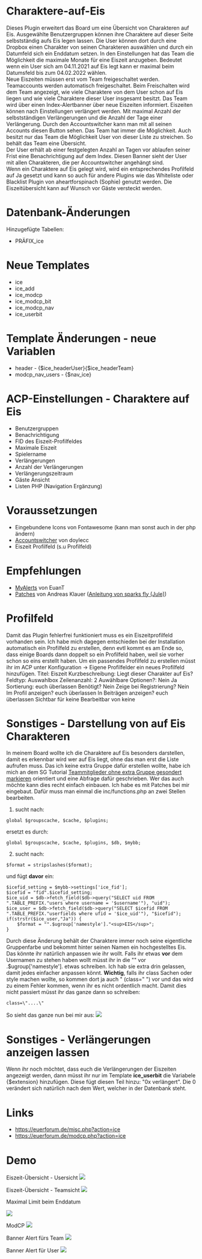 # Charaktere-auf-Eis
Dieses Plugin erweitert das Board um eine Übersicht von Charakteren auf Eis. Ausgewählte Benutzergruppen können ihre Charaktere auf dieser Seite selbstständig aufs Eis legen lassen. Die User können dort durch eine Dropbox einen Charakter von seinen Charakteren auswählen und durch ein Datumfeld sich ein Enddatum setzen. In den Einstellungen hat das Team die Möglichkeit die maximale Monate für eine Eiszeit anzugeben. Bedeutet wenn ein User sich am 04.11.2021 auf Eis legt kann er maximal beim Datumsfeld bis zum 04.02.2022 wählen. <br>
Neue Eiszeiten müssen erst vom Team freigeschaltet werden. Teamaccounts werden automatisch freigeschaltet. Beim Freischalten wird dem Team angezeigt, wie viele Charaktere von dem User schon auf Eis liegen und wie viele Charaktere dieser User insgesamt besitzt. Das Team wird über einen Index-Alertbanner über neue Eiszeiten informiert.
Eiszeiten können nach Einstellungen verlängert werden. Mit maximal Anzahl der selbstständigen Verlängerungen und die Anzahl der Tage einer Verlängerung. Durch den Accountswitcher kann man mit all seinen Accounts diesen Button sehen. Das Team hat immer die Möglichkeit. Auch besitzt nur das Team die Möglichkeit User von dieser Liste zu streichen. So behält das Team eine Übersicht.<br>
Der User erhält ab einer festgelegten Anzahl an Tagen vor ablaufen seiner Frist eine Benachrichtigung auf dem Index. Diesen Banner sieht der User mit allen Charakteren, die per Accountswitcher angehängt sind.<br>
Wenn ein Charaktere auf Eis gelegt wird, wird ein entsprechendes Profilfeld auf Ja gesetzt und kann so auch für andere Plugins wie das Whiteliste oder Blacklist Plugin von aheartforspinach (Sophie) genutzt werden. Die Eiszeitübersicht kann auf Wunsch vor Gäste versteckt werden.

# Datenbank-Änderungen
Hinzugefügte Tabellen:
- PRÄFIX_ice

# Neue Templates
- ice
- ice_add
- ice_modcp
- ice_modcp_bit
- ice_modcp_nav
- ice_userbit

# Template Änderungen - neue Variablen
- header - {$ice_headerUser}{$ice_headerTeam}
- modcp_nav_users - {$nav_ice}

# ACP-Einstellungen - Charaktere auf Eis
- Benutzergruppen
- Benachrichtigung
- FID des Eiszeit-Profilfeldes
- Maximale Eiszeit
- Spielername
- Verlängerungen
- Anzahl der Verlängerungen
- Verlängerungszeitraum
- Gäste Ansicht
- Listen PHP (Navigation Ergänzung)

# Voraussetzungen
- Eingebundene Icons von Fontawesome (kann man sonst auch in der php ändern)
- <a href="https://www.mybb.de/erweiterungen/18x/plugins-verschiedenes/enhanced-account-switcher/" target="_blank">Accountswitcher</a> von doylecc
- Eiszeit Profilfeld (s.u Profilfeld)

# Empfehlungen 
- <a href="https://github.com/MyBBStuff/MyAlerts" target="_blank">MyAlerts</a> von EuanT
- <a href="https://mods.mybb.com/view/patches" target="_blank">Patches</a> von Andreas Klauer (<a href="https://storming-gates.de/showthread.php?tid=39879" target="_blank">Anleitung von sparks fly (Jule)</a>) 

# Profilfeld
Damit das Plugin fehlerfrei funktioniert muss es ein Eiszeitprofilfeld vorhanden sein. Ich habe mich dagegen entschieden bei der Installation automatisch ein Profilfeld zu erstellen, denn evtl kommt es am Ende so, dass einige Boards dann doppelt so ein Profilfeld haben, weil sie vorher schon so eins erstellt haben.
Um ein passendes Profilfeld zu erstellen müsst ihr im ACP unter Konfiguration -> Eigene Profilfelder ein neues Profilfeld hinzufügen.
Titel: Eiszeit
Kurzbeschreibung: Liegt dieser Charakter auf Eis?
Feldtyp: Auswahlbox
Zeilenanzahl: 2
Auwählbare Optionen?: Nein Ja
Sortierung: euch überlassen 
Benötigt? Nein
Zeige bei Registrierung? Nein
Im Profil anzeigen? euch überlassen
In Beiträgen anzeigen? euch überlassen
Sichtbar für keine
Bearbeitbar von keine

# Sonstiges - Darstellung von auf Eis Charakteren
In meinem Board wollte ich die Charaktere auf Eis besonders darstellen, damit es erkennbar wird wer auf Eis liegt, ohne das man erst die Liste aufrufen muss. Das ich keine extra Gruppe dafür erstellen wollte, habe ich mich an dem SG Tutorial <a href="https://storming-gates.de/showthread.php?tid=18840" target="_blank">Teammitglieder ohne extra Gruppe gesondert markieren</a> orientiert und eine Abfrage dafür geschrieben. Wer das auch möchte kann dies recht einfach einbauen. Ich habe es mit Patches bei mir eingebaut.
Dafür muss man einmal die inc/functions.php an zwei Stellen bearbeiten. 
1) sucht nach: 
```
global $groupscache, $cache, $plugins;
```
ersetzt es durch: 
```
global $groupscache, $cache, $plugins, $db, $mybb;
```

2) sucht nach: 
```
$format = stripslashes($format);
```
und fügt <b>davor</b> ein:
```
$icefid_setting = $mybb->settings['ice_fid'];
$icefid = "fid".$icefid_setting;
$ice_uid = $db->fetch_field($db->query("SELECT uid FROM ".TABLE_PREFIX."users where username = '$username'"), "uid");
$ice_user = $db->fetch_field($db->query("SELECT $icefid FROM ".TABLE_PREFIX."userfields where ufid = '$ice_uid'"), "$icefid");
if(strstr($ice_user,"Ja")) {
    $format = "".$ugroup['namestyle']."<sup>EIS</sup>";
}
```
Durch diese Änderung behält der Charaktere immer noch seine eigentliche Gruppenfarbe und bekommt hinter seinen Namen ein hochgestelltes Eis. Das könnte ihr natürlich anpassen wie ihr wollt. Falls ihr etwas <b>vor</b> dem Usernamen zu stehen haben wollt müsst ihr in die "" vor .$ugroup['namestyle']. etwas schreiben. Ich hab sie extra drin gelassen, damit jedes einfacher anpassen könnt. <b>Wichtig</b>, falls ihr class Sachen oder style machen wollte, so kommen dort ja auch " (class=" ") vor und das wird zu einem Fehler kommen, wenn ihr es nicht ordentlich macht. Damit dies nicht passiert müsst ihr das ganze dann so schreiben:
```
class=\"....\"
```
So sieht das ganze nun bei mir aus:
<img src="https://www.bilder-hochladen.net/files/m4bn-a6-3f1d.png">

# Sonstiges - Verlängerungen anzeigen lassen
Wenn ihr noch möchtet, dass euch die Verlängerungen der Eiszeiten angezeigt werden, dann müsst ihr nur im Template <b>ice_userbit</b> die Variabele {$extension} hinzufügen. Diese fügt diesen Teil hinzu: "0x verlängert". Die 0 verändert sich natürlich nach dem Wert, welcher in der Datenbank steht.

# Links
- https://euerforum.de/misc.php?action=ice
- https://euerforum.de/modcp.php?action=ice

# Demo
Eiszeit-Übersicht - Usersicht
<img src="https://www.bilder-hochladen.net/files/big/m4bn-af-be34.png">

Eiszeit-Übersicht - Teamsicht
<img src="https://www.bilder-hochladen.net/files/big/m4bn-ae-0244.png">

Maximal Limit beim Enddatum

<img src="https://www.bilder-hochladen.net/files/big/m4bn-a7-f0b0.png">

ModCP
<img src="https://www.bilder-hochladen.net/files/m4bn-a8-2ddb.png">

Banner Alert fürs Team
<img src="https://www.bilder-hochladen.net/files/m4bn-ac-8297.png">

Banner Alert für User
<img src="https://www.bilder-hochladen.net/files/m4bn-ad-1631.png">
